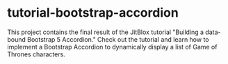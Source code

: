 # tutorial-bootstrap-accordion
This project contains the final result of the JitBlox tutorial "Building a data-bound Bootstrap 5 Accordion." Check out the tutorial and learn how to implement a Bootstrap Accordion to dynamically display a list of Game of Thrones characters.
